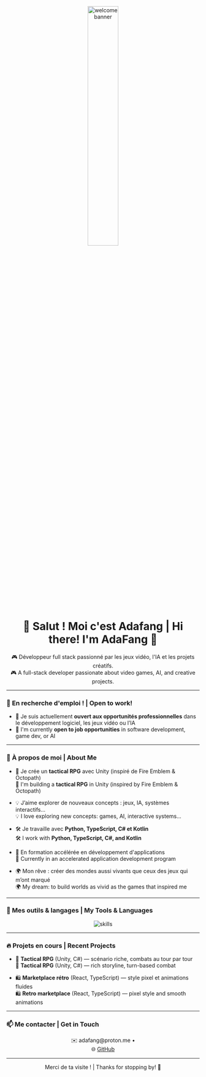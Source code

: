 <p align="center">
  <img src="https://i.gifer.com/9Lwu.gif" width="40%" alt="welcome banner" />
</p>

<h1 align="center">👾 Salut ! Moi c'est Adafang | Hi there! I'm AdaFang 👋</h1>

<p align="center">
🎮 Développeur full stack passionné par les jeux vidéo, l'IA et les projets créatifs.<br>
🎮 A full-stack developer passionate about video games, AI, and creative projects.
</p>

---

### 📌 En recherche d'emploi ! | Open to work!

- 🚀 Je suis actuellement **ouvert aux opportunités professionnelles** dans le développement logiciel, les jeux vidéo ou l’IA  
- 🚀 I'm currently **open to job opportunities** in software development, game dev, or AI

---

### 🧠 À propos de moi | About Me

- 🧩 Je crée un **tactical RPG** avec Unity (inspiré de Fire Emblem & Octopath)  
  🧩 I'm building a **tactical RPG** in Unity (inspired by Fire Emblem & Octopath)

- 💡 J’aime explorer de nouveaux concepts : jeux, IA, systèmes interactifs...  
  💡 I love exploring new concepts: games, AI, interactive systems...

- 🛠️ Je travaille avec **Python, TypeScript, C# et Kotlin**  
  🛠️ I work with **Python, TypeScript, C#, and Kotlin**

- 🌱 En formation accélérée en développement d'applications  
  🌱 Currently in an accelerated application development program

- 🌍 Mon rêve : créer des mondes aussi vivants que ceux des jeux qui m’ont marqué  
  🌍 My dream: to build worlds as vivid as the games that inspired me

---

### 🧰 Mes outils & langages | My Tools & Languages

<p align="center">
  <img src="https://skillicons.dev/icons?i=python,typescript,cs,kotlin,react,unity" alt="skills" />
</p>


---

### 🔥 Projets en cours | Recent Projects

- 🎯 **Tactical RPG** (Unity, C#) — scénario riche, combats au tour par tour  
  🎯 **Tactical RPG** (Unity, C#) — rich storyline, turn-based combat

- 🛍️ **Marketplace rétro** (React, TypeScript) — style pixel et animations fluides  
  🛍️ **Retro marketplace** (React, TypeScript) — pixel style and smooth animations

---

### 📫 Me contacter | Get in Touch

<p align="center">
  ✉️ adafang@proton.me • 
  <br>
  🌐 <a href="https://github.com/0xAdafang">GitHub</a>
</p>

---

<p align="center">Merci de ta visite ! | Thanks for stopping by! 🚀</p>
